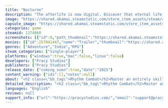 ```yaml
---
title: "Nocturne"
description: "The afterlife is now digital. Discover that eternal life comes with sacrifice in a genre-defying RPG with unique rhythm combat."
image: "https://shared.akamai.steamstatic.com/store_item_assets/steam/apps/1374860/header.jpg?t=1722273284"
capsule_image: "https://shared.akamai.steamstatic.com/store_item_assets/steam/apps/1374860/capsule_231x87.jpg?t=1722273284"
categories: game
steamid: 1374860
screenshots: [{"id":0,"path_thumbnail":"https://shared.akamai.steamstatic.com/store_item_assets/steam/apps/1374860/ss_2cc3ffcdcc54f9d70340ea713fa786099e2cad38.600x338.jpg?t=1722273284","path_full":"https://shared.akamai.steamstatic.com/store_item_assets/steam/apps/1374860/ss_2cc3ffcdcc54f9d70340ea713fa786099e2cad38.1920x1080.jpg?t=1722273284"},{"id":1,"path_thumbnail":"https://shared.akamai.steamstatic.com/store_item_assets/steam/apps/1374860/ss_8253866c71acae6ed84b3d3865967d04bdafc4ca.600x338.jpg?t=1722273284","path_full":"https://shared.akamai.steamstatic.com/store_item_assets/steam/apps/1374860/ss_8253866c71acae6ed84b3d3865967d04bdafc4ca.1920x1080.jpg?t=1722273284"},{"id":2,"path_thumbnail":"https://shared.akamai.steamstatic.com/store_item_assets/steam/apps/1374860/ss_491855f64cc9e07bd5c0414576c17f1f5ee59be3.600x338.jpg?t=1722273284","path_full":"https://shared.akamai.steamstatic.com/store_item_assets/steam/apps/1374860/ss_491855f64cc9e07bd5c0414576c17f1f5ee59be3.1920x1080.jpg?t=1722273284"},{"id":3,"path_thumbnail":"https://shared.akamai.steamstatic.com/store_item_assets/steam/apps/1374860/ss_be3fa06fc5eb6876ea99d6d8c22e1c6a4c4c058c.600x338.jpg?t=1722273284","path_full":"https://shared.akamai.steamstatic.com/store_item_assets/steam/apps/1374860/ss_be3fa06fc5eb6876ea99d6d8c22e1c6a4c4c058c.1920x1080.jpg?t=1722273284"},{"id":4,"path_thumbnail":"https://shared.akamai.steamstatic.com/store_item_assets/steam/apps/1374860/ss_fd0bd4c7fe22efc16724b3fe0c8a4eb8b59e682f.600x338.jpg?t=1722273284","path_full":"https://shared.akamai.steamstatic.com/store_item_assets/steam/apps/1374860/ss_fd0bd4c7fe22efc16724b3fe0c8a4eb8b59e682f.1920x1080.jpg?t=1722273284"},{"id":5,"path_thumbnail":"https://shared.akamai.steamstatic.com/store_item_assets/steam/apps/1374860/ss_31aacf0c459efa612143a4505812afdd531e1cc5.600x338.jpg?t=1722273284","path_full":"https://shared.akamai.steamstatic.com/store_item_assets/steam/apps/1374860/ss_31aacf0c459efa612143a4505812afdd531e1cc5.1920x1080.jpg?t=1722273284"},{"id":6,"path_thumbnail":"https://shared.akamai.steamstatic.com/store_item_assets/steam/apps/1374860/ss_4af4ac0cf7527905501fc4e7ddd99bc1a434f8af.600x338.jpg?t=1722273284","path_full":"https://shared.akamai.steamstatic.com/store_item_assets/steam/apps/1374860/ss_4af4ac0cf7527905501fc4e7ddd99bc1a434f8af.1920x1080.jpg?t=1722273284"},{"id":7,"path_thumbnail":"https://shared.akamai.steamstatic.com/store_item_assets/steam/apps/1374860/ss_2e82d6f40bd2ab015e13ed7594a62924755f7a69.600x338.jpg?t=1722273284","path_full":"https://shared.akamai.steamstatic.com/store_item_assets/steam/apps/1374860/ss_2e82d6f40bd2ab015e13ed7594a62924755f7a69.1920x1080.jpg?t=1722273284"}]
movies: [{"id":257041447,"name":"Trailer","thumbnail":"https://shared.akamai.steamstatic.com/store_item_assets/steam/apps/257041447/movie.293x165.jpg?t=1722206259","webm":{"480":"http://video.akamai.steamstatic.com/store_trailers/257041447/movie480_vp9.webm?t=1722206259","max":"http://video.akamai.steamstatic.com/store_trailers/257041447/movie_max_vp9.webm?t=1722206259"},"mp4":{"480":"http://video.akamai.steamstatic.com/store_trailers/257041447/movie480.mp4?t=1722206259","max":"http://video.akamai.steamstatic.com/store_trailers/257041447/movie_max.mp4?t=1722206259"},"highlight":true},{"id":257040137,"name":"Demo","thumbnail":"https://shared.akamai.steamstatic.com/store_item_assets/steam/apps/257040137/movie.293x165.jpg?t=1722206264","webm":{"480":"http://video.akamai.steamstatic.com/store_trailers/257040137/movie480_vp9.webm?t=1722206264","max":"http://video.akamai.steamstatic.com/store_trailers/257040137/movie_max_vp9.webm?t=1722206264"},"mp4":{"480":"http://video.akamai.steamstatic.com/store_trailers/257040137/movie480.mp4?t=1722206264","max":"http://video.akamai.steamstatic.com/store_trailers/257040137/movie_max.mp4?t=1722206264"},"highlight":true}]
genres: ["Adventure","Indie","RPG"]
steam_categories: ["Single-player"]
platforms: {"windows":true,"mac":false,"linux":false}
developers: ["Pracy Studios"]
publishers: ["Pracy Studios"]
release_date: {"coming_soon":true,"date":"2025"}
content_warning: {"ids":[],"notes":null}
about: "<h2 class=\"bb_tag\">Rhythm Combat</h2>Master an entirely skill based rhythm combat with fierce battles and unexpected challenges. With multiple difficulty options, Nocturne is a game suitable for beginners and veterans of the rhythm genre. <br><br><img class=\"bb_img\" src=\"https://shared.akamai.steamstatic.com/store_item_assets/steam/apps/1374860/extras/16-9-glaucus-4thsize.gif?t=1722273284\" /><br>     <br>Find equipment to unlock powerful combat buffs or abilities. Defeat enemies to unlock them in Arcade mode, where you can challenge them again for highscores.  <h2 class=\"bb_tag\">Rich Narrative</h2><strong>The digital afterlife survived humanity's extinction.</strong><br>Nocturne is a story-driven RPG set within a digital afterlife. Millennia have passed since humanity's extinction; but somehow you've only just arrived.<br><br><img class=\"bb_img\" src=\"https://shared.akamai.steamstatic.com/store_item_assets/steam/apps/1374860/extras/BridgeExportFinal.gif?t=1722273284\" /><br><br>Your consciousness was uploaded to a world where a sentient AI has taken control, twisted creatures roam the land, and a vast corruption spreads.<h2 class=\"bb_tag\">Classic RPG</h2>Make friends, battle enemies, and traverse a beautiful world as it falls apart around you. The perfect balance of heart-pumping musical combat, magnificent worldbuilding and deep story.<br>  <br>Nocturne was inspired by decades of traditional RPG's that immerse you in fantasy worlds.<br><br><strong>FEATURES</strong><br><br><ul class=\"bb_ul\"><li>Meet a cast of unique characters who'll challenge what it means to be alive.<br></li><li>Explore a vast and beautiful pixel art world.<br></li><li>Original soundtrack composed with a mix of digital and live performances.<br></li><li>Master an entirely skill based rhythm combat system.<br></li><li>Fierce battles with unexpected twists.<br></li><li>Challenge your highscores in Arcade mode.<br></li><li>Multiple difficulty modes suitable for beginners and veterans of the rhythm genre.<br></li><li>Befriend a giant orange fish.</li></ul>"
detailed_description: "<h2 class=\"bb_tag\">Rhythm Combat</h2>Master an entirely skill based rhythm combat with fierce battles and unexpected challenges. With multiple difficulty options, Nocturne is a game suitable for beginners and veterans of the rhythm genre. <br><br><img class=\"bb_img\" src=\"https://shared.akamai.steamstatic.com/store_item_assets/steam/apps/1374860/extras/16-9-glaucus-4thsize.gif?t=1722273284\" /><br>     <br>Find equipment to unlock powerful combat buffs or abilities. Defeat enemies to unlock them in Arcade mode, where you can challenge them again for highscores.  <h2 class=\"bb_tag\">Rich Narrative</h2><strong>The digital afterlife survived humanity's extinction.</strong><br>Nocturne is a story-driven RPG set within a digital afterlife. Millennia have passed since humanity's extinction; but somehow you've only just arrived.<br><br><img class=\"bb_img\" src=\"https://shared.akamai.steamstatic.com/store_item_assets/steam/apps/1374860/extras/BridgeExportFinal.gif?t=1722273284\" /><br><br>Your consciousness was uploaded to a world where a sentient AI has taken control, twisted creatures roam the land, and a vast corruption spreads.<h2 class=\"bb_tag\">Classic RPG</h2>Make friends, battle enemies, and traverse a beautiful world as it falls apart around you. The perfect balance of heart-pumping musical combat, magnificent worldbuilding and deep story.<br>  <br>Nocturne was inspired by decades of traditional RPG's that immerse you in fantasy worlds.<br><br><strong>FEATURES</strong><br><br><ul class=\"bb_ul\"><li>Meet a cast of unique characters who'll challenge what it means to be alive.<br></li><li>Explore a vast and beautiful pixel art world.<br></li><li>Original soundtrack composed with a mix of digital and live performances.<br></li><li>Master an entirely skill based rhythm combat system.<br></li><li>Fierce battles with unexpected twists.<br></li><li>Challenge your highscores in Arcade mode.<br></li><li>Multiple difficulty modes suitable for beginners and veterans of the rhythm genre.<br></li><li>Befriend a giant orange fish.</li></ul>"
languages: "English"
reviews: null
support_info: {"url":"https://pracystudios.com/","email":"support@pracystudios.com"}
---
```


